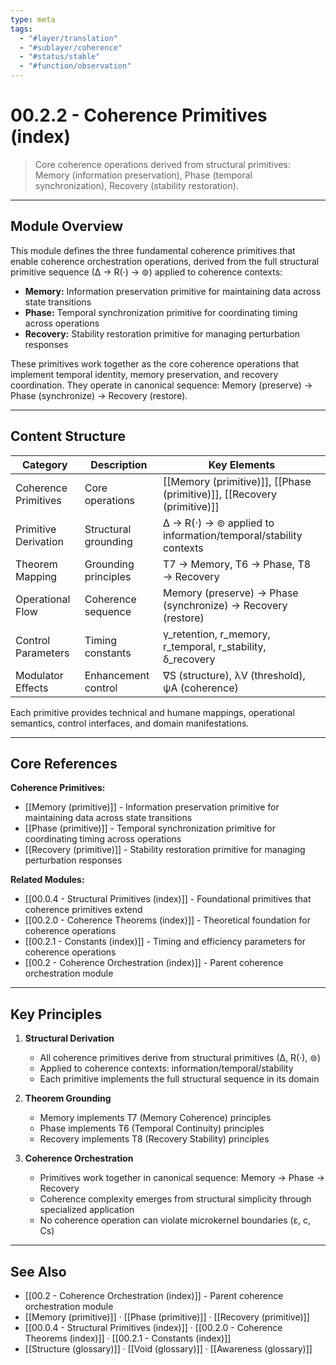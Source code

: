 ```yaml
---
type: meta
tags:
  - "#layer/translation"
  - "#sublayer/coherence"
  - "#status/stable"
  - "#function/observation"
---
```


# 00.2.2 - Coherence Primitives (index)

> Core coherence operations derived from structural primitives: Memory (information preservation), Phase (temporal synchronization), Recovery (stability restoration).

---

## Module Overview

This module defines the three fundamental coherence primitives that enable coherence orchestration operations, derived from the full structural primitive sequence (∆ → R(·) → ⊚) applied to coherence contexts:

- **Memory:** Information preservation primitive for maintaining data across state transitions
- **Phase:** Temporal synchronization primitive for coordinating timing across operations
- **Recovery:** Stability restoration primitive for managing perturbation responses

These primitives work together as the core coherence operations that implement temporal identity, memory preservation, and recovery coordination. They operate in canonical sequence: Memory (preserve) → Phase (synchronize) → Recovery (restore).

---

## Content Structure

| Category | Description | Key Elements |
|----------|-------------|--------------|
| Coherence Primitives | Core operations | [[Memory (primitive)]], [[Phase (primitive)]], [[Recovery (primitive)]] |
| Primitive Derivation | Structural grounding | ∆ → R(·) → ⊚ applied to information/temporal/stability contexts |
| Theorem Mapping | Grounding principles | T7 → Memory, T6 → Phase, T8 → Recovery |
| Operational Flow | Coherence sequence | Memory (preserve) → Phase (synchronize) → Recovery (restore) |
| Control Parameters | Timing constants | γ_retention, r_memory, r_temporal, r_stability, δ_recovery |
| Modulator Effects | Enhancement control | ∇S (structure), λV (threshold), ψA (coherence) |

Each primitive provides technical and humane mappings, operational semantics, control interfaces, and domain manifestations.

---

## Core References

**Coherence Primitives:**
- [[Memory (primitive)]] - Information preservation primitive for maintaining data across state transitions
- [[Phase (primitive)]] - Temporal synchronization primitive for coordinating timing across operations
- [[Recovery (primitive)]] - Stability restoration primitive for managing perturbation responses

**Related Modules:**
- [[00.0.4 - Structural Primitives (index)]] - Foundational primitives that coherence primitives extend
- [[00.2.0 - Coherence Theorems (index)]] - Theoretical foundation for coherence operations
- [[00.2.1 - Constants (index)]] - Timing and efficiency parameters for coherence operations
- [[00.2 - Coherence Orchestration (index)]] - Parent coherence orchestration module

---

## Key Principles

1. **Structural Derivation**
   - All coherence primitives derive from structural primitives (∆, R(·), ⊚)
   - Applied to coherence contexts: information/temporal/stability
   - Each primitive implements the full structural sequence in its domain

2. **Theorem Grounding**
   - Memory implements T7 (Memory Coherence) principles
   - Phase implements T6 (Temporal Continuity) principles
   - Recovery implements T8 (Recovery Stability) principles

3. **Coherence Orchestration**
   - Primitives work together in canonical sequence: Memory → Phase → Recovery
   - Coherence complexity emerges from structural simplicity through specialized application
   - No coherence operation can violate microkernel boundaries (ε, c, Cs)

---

## See Also

- [[00.2 - Coherence Orchestration (index)]] - Parent coherence orchestration module
- [[Memory (primitive)]] · [[Phase (primitive)]] · [[Recovery (primitive)]]
- [[00.0.4 - Structural Primitives (index)]] · [[00.2.0 - Coherence Theorems (index)]] · [[00.2.1 - Constants (index)]]
- [[Structure (glossary)]] · [[Void (glossary)]] · [[Awareness (glossary)]]